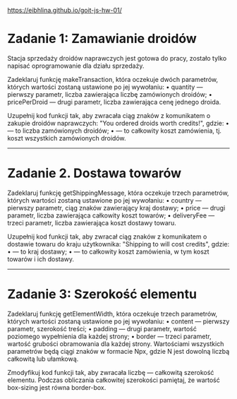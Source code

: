 
https://eibhlina.github.io/goit-js-hw-01/


# Zadanie 1: Zamawianie droidów

Stacja sprzedaży droidów naprawczych jest gotowa do pracy, zostało tylko napisać oprogramowanie dla działu sprzedaży.



Zadeklaruj funkcję makeTransaction, która oczekuje dwóch parametrów, których wartości zostaną ustawione po jej wywołaniu: • quantity — pierwszy parametr, liczba zawierająca liczbę zamówionych droidów; • pricePerDroid — drugi parametr, liczba zawierająca cenę jednego droida.



Uzupełnij kod funkcji tak, aby zwracała ciąg znaków z komunikatem o zakupie droidów naprawczych: "You ordered <quantity> droids worth <totalPrice> credits!", gdzie: • <quantity> — to liczba zamówionych droidów; • <totalPrice> — to całkowity koszt zamówienia, tj. koszt wszystkich zamówionych droidów.


-----------------------------------------------------------------------------------------------------------------------------------------------------------------------------------------------------------------------

# Zadanie 2. Dostawa towarów

Zadeklaruj funkcję getShippingMessage, która oczekuje trzech parametrów, których wartości zostaną ustawione po jej wywołaniu: • country — pierwszy parametr, ciąg znaków zawierający kraj dostawy; • price — drugi parametr, liczba zawierająca całkowity koszt towarów; • deliveryFee — trzeci parametr, liczba zawierająca koszt dostawy towaru.



Uzupełnij kod funkcji tak, aby zwracał ciąg znaków z komunikatem o dostawie towaru do kraju użytkownika: "Shipping to <country> will cost <totalPrice> credits", gdzie: • <country> — to kraj dostawy; • <totalPrice> — to całkowity koszt zamówienia, w tym koszt towarów i ich dostawy.



-----------------------------------------------------------------------------------------------------------------------------------------------------------------------------------------------------------------------

# Zadanie 3: Szerokość elementu

Zadeklaruj funkcję getElementWidth, która oczekuje trzech parametrów, których wartości zostaną ustawione po jej wywołaniu: • content — pierwszy parametr, szerokość treści; • padding — drugi parametr, wartość poziomego wypełnienia dla każdej strony; • border — trzeci parametr, wartość grubości obramowania dla każdej strony. Wartościami wszystkich parametrów będą ciągi znaków w formacie Npx, gdzie N jest dowolną liczbą całkowitą lub ułamkową.



Zmodyfikuj kod funkcji tak, aby zwracała liczbę — całkowitą szerokość elementu. Podczas obliczania całkowitej szerokości pamiętaj, że wartość box-sizing jest równa border-box.



